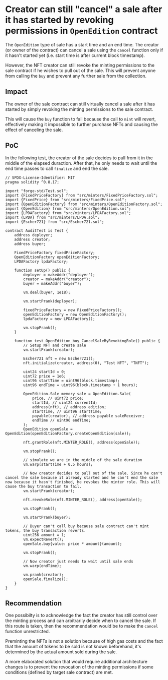 # Creator can still "cancel" a sale after it has started by revoking permissions in `OpenEdition` contract

The `OpenEdition` type of sale has a start time and an end time. The creator (or owner of the contract) can cancel a sale using the `cancel` function only if it hasn't started yet (i.e. start time is after current block timestamp).

However, the NFT creator can still revoke the minting permissions to the sale contract if he wishes to pull out of the sale. This will prevent anyone from calling the `buy` and prevent any further sale from the collection.

## Impact

The owner of the sale contract can still virtually cancel a sale after it has started by simply revoking the minting permissions to the sale contract.

This will cause the `buy` function to fail because the call to `mint` will revert, effectively making it impossible to further purchase NFTs and causing the effect of canceling the sale.

## PoC

In the following test, the creator of the sale decides to pull from it in the middle of the elapsed duraction. After that, he only needs to wait until the end time passes to call `finalize` and end the sale.

```solidity
// SPDX-License-Identifier: MIT
pragma solidity ^0.8.17;

import "forge-std/Test.sol";
import {FixedPriceFactory} from "src/minters/FixedPriceFactory.sol";
import {FixedPrice} from "src/minters/FixedPrice.sol";
import {OpenEditionFactory} from "src/minters/OpenEditionFactory.sol";
import {OpenEdition} from "src/minters/OpenEdition.sol";
import {LPDAFactory} from "src/minters/LPDAFactory.sol";
import {LPDA} from "src/minters/LPDA.sol";
import {Escher721} from "src/Escher721.sol";

contract AuditTest is Test {
    address deployer;
    address creator;
    address buyer;

    FixedPriceFactory fixedPriceFactory;
    OpenEditionFactory openEditionFactory;
    LPDAFactory lpdaFactory;

    function setUp() public {
        deployer = makeAddr("deployer");
        creator = makeAddr("creator");
        buyer = makeAddr("buyer");

        vm.deal(buyer, 1e18);

        vm.startPrank(deployer);

        fixedPriceFactory = new FixedPriceFactory();
        openEditionFactory = new OpenEditionFactory();
        lpdaFactory = new LPDAFactory();

        vm.stopPrank();
    }
    
    function test_OpenEdition_buy_CancelSaleByRevokingRole() public {
        // Setup NFT and create sale
        vm.startPrank(creator);

        Escher721 nft = new Escher721();
        nft.initialize(creator, address(0), "Test NFT", "TNFT");

        uint24 startId = 0;
        uint72 price = 1e6;
        uint96 startTime = uint96(block.timestamp);
        uint96 endTime = uint96(block.timestamp + 1 hours);

        OpenEdition.Sale memory sale = OpenEdition.Sale(
            price, // uint72 price;
            startId, // uint24 currentId;
            address(nft), // address edition;
            startTime, // uint96 startTime;
            payable(creator), // address payable saleReceiver;
            endTime // uint96 endTime;
        );
        OpenEdition openSale = OpenEdition(openEditionFactory.createOpenEdition(sale));

        nft.grantRole(nft.MINTER_ROLE(), address(openSale));

        vm.stopPrank();

        // simulate we are in the middle of the sale duration
        vm.warp(startTime + 0.5 hours);

        // Now creator decides to pull out of the sale. Since he can't cancel the sale because it already started and he can't end the sale now because it hasn't finished, he revokes the minter role. This will cause the buy transaction to fail.
        vm.startPrank(creator);

        nft.revokeRole(nft.MINTER_ROLE(), address(openSale));

        vm.stopPrank();

        vm.startPrank(buyer);

        // Buyer can't call buy because sale contract can't mint tokens, the buy transaction reverts.
        uint256 amount = 1;
        vm.expectRevert();
        openSale.buy{value: price * amount}(amount);

        vm.stopPrank();

        // Now creator just needs to wait until sale ends
        vm.warp(endTime);

        vm.prank(creator);
        openSale.finalize();
    }
}
```

## Recommendation

One possibilty is to acknowledge the fact the creator has still control over the minting process and can arbitrarily decide when to cancel the sale. If this route is taken, then the recommendation would be to make the `cancel` function unrestricted.

Preminting the NFTs is not a solution because of high gas costs and the fact that the amount of tokens to be sold is not known beforehand, it's determined by the actual amount sold during the sale.

A more elaborated solution that would require additional architecture changes is to prevent the revocation of the minting permissions if some conditions (defined by target sale contract) are met.
